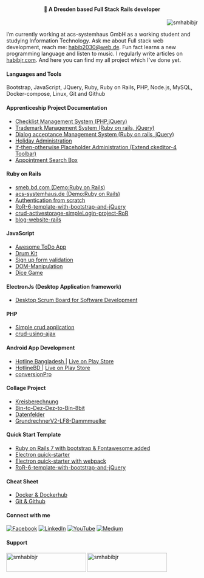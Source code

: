 <h4 align="center">💫 A Dresden based Full Stack Rails developer</h4>

<!-- <h3 align="left">A Dresden based Ruby on Rails developer</h3> -->
<p align="right"> <img src="https://komarev.com/ghpvc/?username=smhabibjr&label=Profile%20views&color=0e75b6&style=flat" alt="smhabibjr" /> </p>

I’m currently working at acs-systemhaus GmbH as a working student and studying Information Technology. Ask me about Full stack web development, reach me: [habib2030@web.de](mailto:habib2030@web.de). Fun fact learns a new programming language and listen to music. I regularly write articles on [habibjr.com](https://www.habibjr.com/). And here you can find my all project which I've done yet.

#### Languages and Tools

 Bootstrap, JavaScript, JQuery, Ruby, Ruby on Rails, PHP, Node.js, MySQL, Docker-compose, Linux, Git and Github

#### Apprenticeship Project Documentation

- [Checklist Management System (PHP,jQuery)](https://github.com/smhabibjr/Apprenticeship-Project-Documentation/blob/main/ChecklistManagement.md)
- [Trademark Management System (Ruby on rails, jQuery)](https://github.com/smhabibjr/Apprenticeship-Project-Documentation/blob/main/TrademarkManagement.md)
- [Dialog acceptance Management System (Ruby on rails, jQuery)](https://github.com/smhabibjr/Apprenticeship-Project-Documentation/blob/main/DialogAcceptanceManagement.md)
- [Holiday Administration](https://github.com/smhabibjr/Apprenticeship-Project-Documentation/blob/main/HolidayAdministration.md)
- [If-then-otherwise Placeholder Administration (Extend ckeditor-4 Toolbar)](https://github.com/smhabibjr/Apprenticeship-Project-Documentation/blob/main/If-then-otherwise-placeholder-administration.md)
- [Appointment Search Box](https://github.com/smhabibjr/Apprenticeship-Project-Documentation/blob/main/appointment-search-box.md)

#### Ruby on Rails

- [smeb.bd.com (Demo:Ruby on Rails)](https://github.com/smhabibjr/smeb.bd.com)
- [acs-systemhaus.de (Demo:Ruby on Rails)](https://github.com/smhabibjr/acs-systemhaus.de)
- [Authentication from scratch](https://github.com/smhabibjr/authentication_from_scratch-RoR)
- [RoR-6-template-with-bootstrap-and-jQuery](https://github.com/smhabibjr/RoR-6-template-with-bootstrap-and-jQuery)
- [crud-activestorage-simpleLogin-project-RoR](https://github.com/smhabibjr/crud-activestorage-simpleLogin-project-RoR)
- [blog-website-rails](https://github.com/smhabibjr/blog-website-rails)

#### JavaScript

- [ Awesome ToDo App ](https://github.com/smhabibjr/Awesome-Todo-List-using-jQuery)
- [ Drum Kit ](https://github.com/smhabibjr/Drum_Kit-javascript)
- [ Sign up form validation ](https://github.com/smhabibjr/sign-up-form-validation)
- [ DOM-Manipulation ](https://github.com/smhabibjr/all-js-project)
- [ Dice Game ](https://github.com/smhabibjr/dice-game)

#### ElectronJs (Desktop Application framework)

- [ Desktop Scrum Board for Software Development ](https://github.com/smhabibjr/Scrum-board-for-developers)

#### PHP

- [ Simple crud application ](https://github.com/smhabibjr/crud)
- [ crud-using-ajax ](https://github.com/smhabibjr/crud-using-ajax)


#### Android App Development

- [ Hotline Bangladesh ](https://github.com/smhabibjr/hotline_bangladesh)| [Live on Play Store](https://play.google.com/store/apps/details?id=com.xdarssoftco.hotlinebd)
- [ HotlineBD ](https://github.com/smhabibjr/hotlineBD) | [Live on Play Store](https://play.google.com/store/apps/details?id=com.xdarssoftco.conversionpro)
- [ conversionPro ](https://github.com/smhabibjr/conversionPro)

#### Collage Project

- [ Kreisberechnung ](https://github.com/smhabibjr/Kreisberechnung)
- [ Bin-to-Dez-Dez-to-Bin-8bit ](https://github.com/smhabibjr/Bin-to-Dez-Dez-to-Bin-8bit)
- [ Datenfelder ](https://github.com/smhabibjr/smhabibjr-LF8-Datenfelder)
- [ GrundrechnerV2-LF8-Dammmueller ](https://github.com/smhabibjr/GrundrechnerV2-LF8-Dammmueller)


#### Quick Start Template
- [ Ruby on Rails 7 with bootstrap & Fontawesome added ](https://github.com/smhabibjr/Ruby-on-Rails-Starter-using-importmap)
- [ Electron quick-starter ](https://github.com/smhabibjr/electron-quick-starter-with-mysql-connected)
- [ Electron quick-starter with webpack ](https://github.com/smhabibjr/electron-template-with-webpack-bootstrap-fontawesome-jquery)
- [ RoR-6-template-with-bootstrap-and-jQuery ](https://github.com/smhabibjr/RoR-6-template-with-bootstrap-and-jQuery)

#### Cheat Sheet
- [ Docker & Dockerhub ](https://github.com/smhabibjr/cheat-sheet/blob/main/2-docker-and-dockerhub.md)
- [ Git & Github ](https://github.com/smhabibjr/cheat-sheet/blob/main/1-git-and-github.md)


#### Connect with me

[![Facebook](https://img.shields.io/badge/Facebook-%231877F2.svg?logo=Facebook&logoColor=white)](https://facebook.com/smhabibjr) 
[![LinkedIn](https://img.shields.io/badge/LinkedIn-%230077B5.svg?logo=linkedin&logoColor=white)](https://linkedin.com/in/smhabibjr) 
[![YouTube](https://img.shields.io/badge/YouTube-%23FF0000.svg?logo=YouTube&logoColor=white)](https://youtube.com/c/HabibJr)
[![Medium](https://img.shields.io/badge/Medium-12100E?logo=medium&logoColor=white)](https://medium.com/@smhabibjr)

<h4 align="left">Support</h4>
<p><a href="https://www.buymeacoffee.com/smhabibjr"> <img align="left" src="https://cdn.buymeacoffee.com/buttons/v2/default-yellow.png" height="50" width="210" alt="smhabibjr" /></a>
<a href="https://paypal.me/habib2030"> <img align="left" src="https://img.shields.io/badge/PayPal-00457C" height="50" width="210" alt="smhabibjr" /></a>
</p>
<br>

